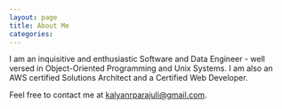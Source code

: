 ```yaml
---
layout: page
title: About Me
categories:
---
```

I am an inquisitive and enthusiastic Software and Data Engineer - well versed in
Object-Oriented Programming and Unix Systems. I am also an AWS certified
Solutions Architect and a Certified Web Developer.

Feel free to contact me at
[kalyanrparajuli@gmail.com](mailto:kalyanrparajuli@gmail.com).
